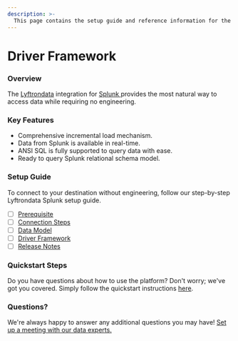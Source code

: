 ```yaml
---
description: >-
  This page contains the setup guide and reference information for the Splunk source connector.
---
```


# Driver Framework

### Overview

The [Lyftrondata](https://www.lyftrondata.com/) integration for [Splunk](https://www.lyftrondata.com/integration/splunk/)[ ](https://www.lyftrondata.com/integration/splunk/)provides the most natural way to access data while requiring no engineering.

### Key Features

* Comprehensive incremental load mechanism.
* Data from Splunk is available in real-time.&#x20;
* ANSI SQL is fully supported to query data with ease.
* Ready to query Splunk relational schema model.

### Setup Guide

To connect to your destination without engineering, follow our step-by-step Lyftrondata Splunk setup guide.

* [ ] [Prerequisite](../../business-analytics/splunk/prerequisite.md)
* [ ] [Connection Steps](../../business-analytics/splunk/connection-steps.md)
* [ ] [Data Model](../../business-analytics/splunk/data-model/)
* [ ] [Driver Framework](../../business-analytics/splunk/driver-framework/)
* [ ] [Release Notes](../../business-analytics/splunk/release-notes.md)

### Quickstart Steps

Do you have questions about how to use the platform? Don't worry; we've got you covered. Simply follow the quickstart instructions [here](../../../quickstart-steps.md).

### Questions? <a href="#questions" id="questions"></a>

We're always happy to answer any additional questions you may have! [Set up a meeting with our data experts.](https://www.lyftrondata.com/book-a-meeting/)


